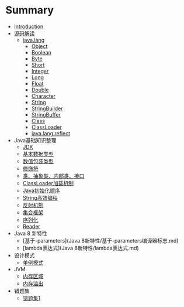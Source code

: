 # Summary

* [Introduction](README.md)
* [源码解读](源码解读/introduction.md)
    * [java.lang](源码解读/java.lang/java-lang.md)
        * [Object](源码解读/java.lang/Object.md)
        * [Boolean](源码解读/java.lang/Boolean.md)
        * [Byte](源码解读/java.lang/Byte.md)
        * [Short](源码解读/java.lang/Short.md)
        * [Integer](源码解读/java.lang/Integer.md)
        * [Long](源码解读/java.lang/Long.md)
        * [Float](源码解读/java.lang/Float.md)
        * [Double](源码解读/java.lang/Double.md)
        * [Character](源码解读/java.lang/Character.md)
        * [String](源码解读/java.lang/String.md)
        * [StringBuilder](源码解读/java.lang/StringBuilder.md)
        * [StringBuffer](源码解读/java.lang/StringBuffer.md)
        * [Class](源码解读/java.lang/Class.md)
        * [ClassLoader](源码解读/java.lang/ClassLoader.md)
        * [java.lang.reflect](源码解读/java.lang/java.lang.reflect/java.lang.reflect.md)
* Java基础知识整理
    * [JDK](Java基础知识整理/JDK.md)
    * [基本数据类型](Java基础知识整理/基本数据类型.md)
    * [数值包装类型](Java基础知识整理/数值包装类型.md)
    * [修饰符](Java基础知识整理/修饰符.md)
    * [类、抽象类、内部类、接口](Java基础知识整理/类、抽象类、内部类、接口.md)
    * [ClassLoader加载机制](Java基础知识整理/ClassLoader加载机制.md)
    * [Java初始化顺序](Java基础知识整理/Java初始化顺序.md)
    * [String高效编程](Java基础知识整理/String高效编程.md)
    * [反射机制](Java基础知识整理/反射机制.md)
    * [集合框架](Java基础知识整理/集合框架.md)
    * [序列化](Java基础知识整理/序列化.md)
    * [Reader](Java基础知识整理/Reader.md)
* Java 8 新特性
    * [基于-parameters](Java 8新特性/基于-parameters编译器标志.md)
    * [lambda表达式](Java 8新特性/lambda表达式.md)
* 设计模式
    * [单例模式](设计模式/单例模式.md)
* JVM
    * [内存区域](JVM/内存区域.md)
    * [内存溢出](JVM/内存溢出.md)
* 错题集
    * [错题集1](错题集/错题集1.md)
